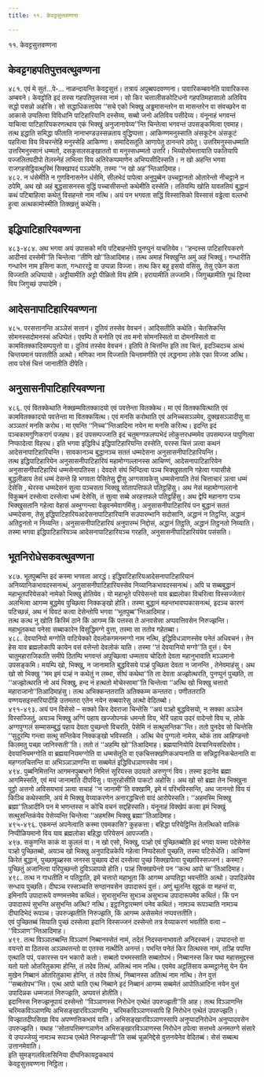 ```yaml
---
title: ११. केवट्टसुत्तवण्णना

---
```

११. केवट्टसुत्तवण्णना  


## केवट्टगहपतिपुत्तवत्थुवण्णना

४८१. एवं मे सुतं…पे॰… नाळन्दायन्ति केवट्टसुत्तं। तत्रायं अपुब्बपदवण्णना। पावारिकम्बवनेति पावारिकस्स अम्बवने। केवट्टोति इदं तस्स गहपतिपुत्तस्स नामं। सो किर चत्तालीसकोटिधनो गहपतिमहासालो अतिविय सद्धो पसन्नो अहोसि। सो सद्धाधिकत्तायेव ‘‘सचे एको भिक्खु अड्ढमासन्तरेन वा मासन्तरेन वा संवच्छरेन वा आकासे उप्पतित्वा विविधानि पाटिहारियानि दस्सेय्य, सब्बो जनो अतिविय पसीदेय्य। यंनूनाहं भगवन्तं याचित्वा पाटिहारियकरणत्थाय एकं भिक्खुं अनुजानापेय्य’’न्ति चिन्तेत्वा भगवन्तं उपसङ्कमित्वा एवमाह।  
तत्थ इद्धाति समिद्धा फीताति नानाभण्डउस्सन्नताय वुद्धिप्पत्ता। आकिण्णमनुस्साति अंसकूटेन अंसकूटं पहरित्वा विय विचरन्तेहि मनुस्सेहि आकिण्णा। समादिसतूति आणापेतु ठानन्तरे ठपेतु। उत्तरिमनुस्सधम्माति उत्तरिमनुस्सानं धम्मतो, दसकुसलसङ्खाततो वा मनुस्सधम्मतो उत्तरि। भिय्योसोमत्तायाति पकतियापि पज्जलितपदीपो तेलस्नेहं लभित्वा विय अतिरेकप्पमाणेन अभिप्पसीदिस्सति। न खो अहन्ति भगवा राजगहसेट्ठिवत्थुस्मिं सिक्खापदं पञ्ञपेसि, तस्मा ‘‘न खो अह’’न्तिआदिमाह।  
४८२. न धंसेमीति न गुणविनासनेन धंसेमि, सीलभेदं पापेत्वा अनुपुब्बेन उच्चट्ठानतो ओतारेन्तो नीचट्ठाने न ठपेमि, अथ खो अहं बुद्धसासनस्स वुद्धिं पच्चासीसन्तो कथेमीति दस्सेति। ततियम्पि खोति यावततियं बुद्धानं कथं पटिबाहित्वा कथेतुं विसहन्तो नाम नत्थि। अयं पन भगवता सद्धिं विस्सासिको विस्सासं वड्ढेत्वा वल्लभो हुत्वा अत्थकामोस्मीति तिक्खत्तुं कथेसि।  


## इद्धिपाटिहारियवण्णना

४८३-४८४. अथ भगवा अयं उपासको मयि पटिबाहन्तेपि पुनप्पुनं याचतियेव। ‘‘हन्दस्स पाटिहारियकरणे आदीनवं दस्सेमी’’ति चिन्तेत्वा ‘‘तीणि खो’’तिआदिमाह। तत्थ अमाहं भिक्खुन्ति अमुं अहं भिक्खुं। गन्धारीति गन्धारेन नाम इसिना कता, गन्धाररट्ठे वा उप्पन्ना विज्जा। तत्थ किर बहू इसयो वसिंसु, तेसु एकेन कता विज्जाति अधिप्पायो। अट्टीयामीति अट्टो पीळितो विय होमि। हरायामीति लज्जामि। जिगुच्छामीति गूथं दिस्वा विय जिगुच्छं उप्पादेमि।  


## आदेसनापाटिहारियवण्णना

४८५. परसत्तानन्ति अञ्ञेसं सत्तानं। दुतियं तस्सेव वेवचनं। आदिसतीति कथेति। चेतसिकन्ति सोमनस्सदोमनस्सं अधिप्पेतं। एवम्पि ते मनोति एवं तव मनो सोमनस्सितो वा दोमनस्सितो वा कामवितक्कादिसम्पयुत्तो वा। दुतियं तस्सेव वेवचनं। इतिपि ते चित्तन्ति इति तव चित्तं, इदञ्चिदञ्च अत्थं चिन्तयमानं पवत्ततीति अत्थो। मणिका नाम विज्जाति चिन्तामणीति एवं लद्धनामा लोके एका विज्जा अत्थि। ताय परेसं चित्तं जानातीति दीपेति।  


## अनुसासनीपाटिहारियवण्णना

४८६. एवं वितक्केथाति नेक्खम्मवितक्कादयो एवं पवत्तेन्ता वितक्केथ। मा एवं वितक्कयित्थाति एवं कामवितक्कादयो पवत्तेन्ता मा वितक्कयित्थ। एवं मनसि करोथाति एवं अनिच्चसञ्ञमेव, दुक्खसञ्ञादीसु वा अञ्ञतरं मनसि करोथ। मा एवन्ति ‘‘निच्च’’न्तिआदिना नयेन मा मनसि करित्थ। इदन्ति इदं पञ्चकामगुणिकरागं पजहथ। इदं उपसम्पज्जाति इदं चतुमग्गफलप्पभेदं लोकुत्तरधम्ममेव उपसम्पज्ज पापुणित्वा निप्फादेत्वा विहरथ। इति भगवा इद्धिविधं इद्धिपाटिहारियन्ति दस्सेति, परस्स चित्तं ञत्वा कथनं आदेसनापाटिहारियन्ति। सावकानञ्च बुद्धानञ्च सततं धम्मदेसना अनुसासनीपाटिहारियन्ति।  
तत्थ इद्धिपाटिहारियेन अनुसासनीपाटिहारियं महामोग्गल्लानस्स आचिण्णं, आदेसनापाटिहारियेन अनुसासनीपाटिहारियं धम्मसेनापतिस्स। देवदत्ते संघं भिन्दित्वा पञ्च भिक्खुसतानि गहेत्वा गयासीसे बुद्धलीळाय तेसं धम्मं देसन्ते हि भगवता पेसितेसु द्वीसु अग्गसावकेसु धम्मसेनापति तेसं चित्ताचारं ञत्वा धम्मं देसेसि , थेरस्स धम्मदेसनं सुत्वा पञ्चसता भिक्खू सोतापत्तिफले पतिट्ठहिंसु। अथ नेसं महामोग्गल्लानो विकुब्बनं दस्सेत्वा दस्सेत्वा धम्मं देसेसि, तं सुत्वा सब्बे अरहत्तफले पतिट्ठहिंसु। अथ द्वेपि महानागा पञ्च भिक्खुसतानि गहेत्वा वेहासं अब्भुग्गन्त्वा वेळुवनमेवागमिंसु। अनुसासनीपाटिहारियं पन बुद्धानं सततं धम्मदेसना, तेसु इद्धिपाटिहारियआदेसनापाटिहारियानि सउपारम्भानि सदोसानि, अद्धानं न तिट्ठन्ति, अद्धानं अतिट्ठनतो न निय्यन्ति। अनुसासनीपाटिहारियं अनुपारम्भं निद्दोसं, अद्धानं तिट्ठति, अद्धानं तिट्ठनतो निय्याति। तस्मा भगवा इद्धिपाटिहारियञ्च आदेसनापाटिहारियञ्च गरहति, अनुसासनीपाटिहारियंयेव पसंसति।  


## भूतनिरोधेसकवत्थुवण्णना

४८७. भूतपुब्बन्ति इदं कस्मा भगवता आरद्धं। इद्धिपाटिहारियआदेसनापाटिहारियानं अनिय्यानिकभावदस्सनत्थं, अनुसासनीपाटिहारियस्सेव निय्यानिकभावदस्सनत्थं। अपि च सब्बबुद्धानं महाभूतपरियेसको नामेको भिक्खु होतियेव। यो महाभूते परियेसन्तो याव ब्रह्मलोका विचरित्वा विस्सज्जेतारं अलभित्वा आगम्म बुद्धमेव पुच्छित्वा निक्कङ्खो होति। तस्मा बुद्धानं महन्तभावप्पकासनत्थं, इदञ्च कारणं पटिच्छन्नं, अथ नं विवटं कत्वा देसेन्तोपि भगवा ‘‘भूतपुब्ब’’न्तिआदिमाह।  
तत्थ कत्थ नु खोति किस्मिं ठाने किं आगम्म किं पत्तस्स ते अनवसेसा अप्पवत्तिवसेन निरुज्झन्ति। महाभूतकथा पनेसा सब्बाकारेन विसुद्धिमग्गे वुत्ता, तस्मा सा ततोव गहेतब्बा।  
४८८. देवयानियो मग्गोति पाटियेक्को देवलोकगमनमग्गो नाम नत्थि, इद्धिविधञाणस्सेव पनेतं अधिवचनं। तेन हेस याव ब्रह्मलोकापि कायेन वसं वत्तेन्तो देवलोकं याति। तस्मा ‘‘तं देवयानियो मग्गो’’ति वुत्तं। येन चातुमहाराजिकाति समीपे ठितम्पि भगवन्तं अपुच्छित्वा धम्मताय चोदितो देवता महानुभावाति मञ्ञमानो उपसङ्कमि। मयम्पि खो, भिक्खु, न जानामाति बुद्धविसये पञ्हं पुच्छिता देवता न जानन्ति , तेनेवमाहंसु। अथ खो सो भिक्खु ‘‘मम इमं पञ्हं न कथेतुं न लब्भा, सीघं कथेथा’’ति ता देवता अज्झोत्थरति, पुनप्पुनं पुच्छति, ता ‘‘अज्झोत्थरति नो अयं भिक्खु, हन्द नं हत्थतो मोचेस्सामा’’ति चिन्तेत्वा ‘‘अत्थि खो भिक्खु चत्तारो महाराजानो’’तिआदिमाहंसु। तत्थ अभिक्कन्ततराति अतिक्कम्म कन्ततरा। पणीततराति वण्णयसइस्सरियादीहि उत्तमतरा एतेन नयेन सब्बवारेसु अत्थो वेदितब्बो।  
४९१-४९३. अयं पन विसेसो – सक्को किर देवराजा चिन्तेसि ‘‘अयं पञ्हो बुद्धविसयो, न सक्का अञ्ञेन विस्सज्जितुं, अयञ्च भिक्खु अग्गिं पहाय खज्जोपनकं धमन्तो विय, भेरिं पहाय उदरं वादेन्तो विय च, लोके अग्गपुग्गलं सम्मासम्बुद्धं पहाय देवता पुच्छन्तो विचरति, पेसेमि नं सत्थुसन्तिक’’न्ति। ततो पुनदेव सो चिन्तेसि ‘‘सुदूरम्पि गन्त्वा सत्थु सन्तिकेव निक्कङ्खो भविस्सति । अत्थि चेव पुग्गलो नामेस, थोकं ताव आहिण्डन्तो किलमतु पच्छा जानिस्सती’’ति। ततो तं ‘‘अहम्पि खो’’तिआदिमाह। ब्रह्मयानियोपि देवयानियसदिसोव। देवयानियमग्गोति वा ब्रह्मयानियमग्गोति वा धम्मसेतूति वा एकचित्तक्खणिकअप्पनाति वा सन्निट्ठानिकचेतनाति वा महग्गतचित्तन्ति वा अभिञ्ञाञाणन्ति वा सब्बमेतं इद्धिविधञाणस्सेव नामं।  
४९४. पुब्बनिमित्तन्ति आगमनपुब्बभागे निमित्तं सूरियस्स उदयतो अरुणुग्गं विय। तस्मा इदानेव ब्रह्मा आगमिस्सति, एवं मयं जानामाति दीपयिंसु। पातुरहोसीति पाकटो अहोसि। अथ खो सो ब्रह्मा तेन भिक्खुना पुट्ठो अत्तनो अविसयभावं ञत्वा सचाहं ‘‘न जानामी’’ति वक्खामि, इमे मं परिभविस्सन्ति, अथ जानन्तो विय यं किञ्चि कथेस्सामि, अयं मे भिक्खु वेय्याकरणेन अनारद्धचित्तो वादं आरोपेस्सति। ‘‘अहमस्मि भिक्खु ब्रह्मा’’तिआदीनि पन मे भणन्तस्स न कोचि वचनं सद्दहिस्सति। यंनूनाहं विक्खेपं कत्वा इमं भिक्खुं सत्थुसन्तिकंयेव पेसेय्यन्ति चिन्तेत्वा ‘‘अहमस्मि भिक्खु ब्रह्मा’’तिआदिमाह।  
४९५-४९६. एकमन्तं अपनेत्वाति कस्मा एवमकासि? कुहकत्ता। बहिद्धा परियेट्ठिन्ति तेलत्थिको वालिकं निप्पीळियमानो विय याव ब्रह्मलोका बहिद्धा परियेसनं आपज्जति।  
४९७. सकुणन्ति काकं वा कुललं वा। न खो एसो, भिक्खु, पञ्हो एवं पुच्छितब्बोति इदं भगवा यस्मा पदेसेनेस पञ्हो पुच्छितब्बो, अयञ्च खो भिक्खु अनुपादिन्नकेपि गहेत्वा निप्पदेसतो पुच्छति, तस्मा पटिसेधेति। आचिण्णं किरेतं बुद्धानं, पुच्छामूळ्हस्स जनस्स पुच्छाय दोसं दस्सेत्वा पुच्छं सिक्खापेत्वा पुच्छाविस्सज्जनं। कस्मा? पुच्छितुं अजानित्वा परिपुच्छन्तो दुविञ्ञापयो होति। पञ्हं सिक्खापेन्तो पन ‘‘कत्थ आपो चा’’तिआदिमाह।  
४९८. तत्थ न गाधतीति न पतिट्ठाति, इमे चत्तारो महाभूता किं आगम्म अप्पतिट्ठा भवन्तीति अत्थो। उपादिन्नंयेव सन्धाय पुच्छति। दीघञ्च रस्सञ्चाति सण्ठानवसेन उपादारूपं वुत्तं। अणुं थूलन्ति खुद्दकं वा महन्तं वा, इमिनापि उपादारूपे वण्णमत्तमेव कथितं। सुभासुभन्ति सुभञ्च असुभञ्च उपादारूपमेव कथितं। किं पन उपादारूपं सुभन्ति असुभन्ति अत्थि? नत्थि। इट्ठानिट्ठारम्मणं पनेव कथितं। नामञ्च रूपञ्चाति नामञ्च दीघादिभेदं रूपञ्च। उपरुज्झतीति निरुज्झति, किं आगम्म असेसमेतं नप्पवत्ततीति।  
एवं पुच्छितब्बं सियाति पुच्छं दस्सेत्वा इदानि विस्सज्जनं दस्सेन्तो तत्र वेय्याकरणं भवतीति वत्वा – ‘‘विञ्ञाण’’न्तिआदिमाह।  
४९९. तत्थ विञ्ञातब्बन्ति विञ्ञाणं निब्बानस्सेतं नामं, तदेतं निदस्सनाभावतो अनिदस्सनं। उप्पादन्तो वा वयन्तो वा ठितस्स अञ्ञथत्तन्तो वा एतस्स नत्थीति अनन्तं। पभन्ति पनेतं किर तित्थस्स नामं, तञ्हि पपन्ति एत्थाति पपं, पकारस्स पन भकारो कतो। सब्बतो पभमस्साति सब्बतोपभं। निब्बानस्स किर यथा महासमुद्दस्स यतो यतो ओतरितुकामा होन्ति, तं तदेव तित्थं, अतित्थं नाम नत्थि। एवमेव अट्ठतिंसाय कम्मट्ठानेसु येन येन मुखेन निब्बानं ओतरितुकामा होन्ति, तं तदेव तित्थं, निब्बानस्स अतित्थं नाम नत्थि। तेन वुत्तं ‘‘सब्बतोपभ’’न्ति। एत्थ आपो चाति एत्थ निब्बाने इदं निब्बानं आगम्म सब्बमेतं आपोतिआदिना नयेन वुत्तं उपादिन्नक धम्मजातं निरुज्झति, अप्पवत्तं होतीति।  
इदानिस्स निरुज्झनूपायं दस्सेन्तो ‘‘विञ्ञाणस्स निरोधेन एत्थेतं उपरुज्झती’’ति आह। तत्थ विञ्ञाणन्ति चरिमकविञ्ञाणम्पि अभिसङ्खारविञ्ञाणम्पि , चरिमकविञ्ञाणस्सापि हि निरोधेन एत्थेतं उपरुज्झति। विज्झातदीपसिखा विय अपण्णत्तिकभावं याति। अभिसङ्खारविञ्ञाणस्सापि अनुप्पादनिरोधेन अनुप्पादवसेन उपरुज्झति। यथाह ‘‘सोतापत्तिमग्गञाणेन अभिसङ्खारविञ्ञाणस्स निरोधेन ठपेत्वा सत्तभवे अनमतग्गे संसारे ये उप्पज्जेय्युं नामञ्च रूपञ्च एत्थेते निरुज्झन्ती’’ति सब्बं चूळनिद्देसे वुत्तनयेनेव वेदितब्बं। सेसं सब्बत्थ उत्तानमेवाति।  
इति सुमङ्गलविलासिनिया दीघनिकायट्ठकथायं  
केवट्टसुत्तवण्णना निट्ठिता।  